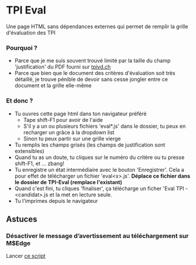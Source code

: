 # TPI Eval

Une page HTML sans dépendances externes qui permet de remplir la grille d'évaluation des TPI

### Pourquoi ?

- Parce que je me suis souvent trouvé limité par la taille du champ 'justification' du PDF fourni sur [tpivd.ch](https://www.tpivd.ch/index.php/documentation-tpi-cfc-ordo-2014/pour-entreprise-formatrice?start=4)
- Parce que bien que le document des critères d'évaluation soit très détaillé, je trouve pénible de devoir sans cesse jongler entre ce document et la grille elle-même

### Et donc ?

- Tu ouvres cette page html dans ton navigateur préféré
  - Tape shift-F1 pour avoir de l'aide
  - S'il y a un ou plusieurs fichiers 'eval*.js' dans le dossier, tu peux en recharger un grâce à la dropdown list
  - Sinon tu peux partir sur une grille vierge
- Tu remplis les champs grisés (les champs de justification sont extensibles)
- Quand tu as un doute, tu cliques sur le numéro du critère ou tu presse shift-F1, et ... zbang!
- Tu enregistre un état intermédiaire avec le bouton 'Enregistrer'. Cela a pour effet de télécharger un fichier 'eval\<x>.js'. **Déplace ce fichier dans le dossier de TPI-Eval (remplace l'existant)**
- Quand c'est fini, tu cliques 'finaliser', ça télécharge un ficher 'Eval TPI - \<candidat>.js et la met en lecture seule.
- Tu l'imprimes depuis le navigateur

## Astuces

### Désactiver le message d’avertissement au téléchargement sur M$Edge
Lancer [ce script](edgeAllowJs.reg)
